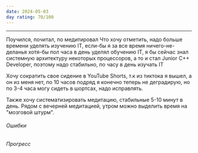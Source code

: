 ```yaml
---
date: 2024-05-03
day rating: 70/100
---
```



---


Поучился, почитал, по медитировал
Что хочу отметить, надо больше времени уделять изучению IT, если-бы я за все время ничего-не-деланья хотя-бы пол часа в день уделял обучению IT, я бы сейчас знал системную архитектуру некоторых процессоров, а то и стал Junior C++ Developer, поэтому надо стабильно, по часу в день изучать IT

Хочу сократить свое сидение в YouTube Shorts, т.к из тиктока я вышел, а он из меня нет, по 10 часов подряд я конечно теперь не деградирую, но по 3-4 часа могу сидеть в шортсах, надо исправлять. 

Также хочу систематизировать медитацию, стабильные 5-10 минут в день. Рядом с вечерней медитацией, утром можно выделить время на "мозговой штурм".
###### Ошибки
###### Прогресс
